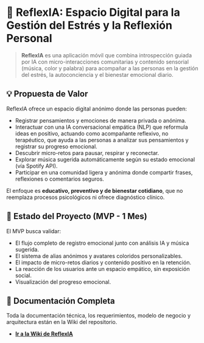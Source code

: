 # 🧠 ReflexIA: Espacio Digital para la Gestión del Estrés y la Reflexión Personal

> **ReflexIA** es una aplicación móvil que combina introspección guiada por IA con micro-interacciones comunitarias y contenido sensorial (música, color y palabra) para acompañar a las personas en la gestión del estrés, la autoconciencia y el bienestar emocional diario.


## 💡 Propuesta de Valor

ReflexIA ofrece un espacio digital anónimo donde las personas pueden:
- Registrar pensamientos y emociones de manera privada o anónima.
- Interactuar con una IA conversacional empática (NLP) que reformula ideas en positivo, actuando como acompañante reflexivo, no terapéutico, que ayuda a las personas a analizar sus pensamientos y registrar su progreso emocional.
- Descubrir micro-retos para pausar, respirar y reconectar.
- Explorar música sugerida automáticamente según su estado emocional (vía Spotify API).
- Participar en una comunidad ligera y anónima donde compartir frases, reflexiones o comentarios seguros.
  
El enfoque es **educativo, preventivo y de bienestar cotidiano**, que no reemplaza procesos psicológicos ni ofrece diagnóstico clínico.


## 🚀 Estado del Proyecto (MVP - 1 Mes)

El MVP busca validar: 
- El flujo completo de registro emocional junto con análisis IA y música sugerida.
- El sistema de alias anónimos y avatares coloridos personalizables.
- El impacto de micro-retos diarios y contenido positivo en la retención.
- La reacción de los usuarios ante un espacio empático, sin exposición social.
- Visualización del progreso emocional.


## 📖 Documentación Completa

Toda la documentación técnica, los requerimientos, modelo de negocio y arquitectura están en la Wiki del repositorio.

* [**Ir a la Wiki de ReflexIA**](https://github.com/Ana3Lu/reflexIA-app/wiki)
